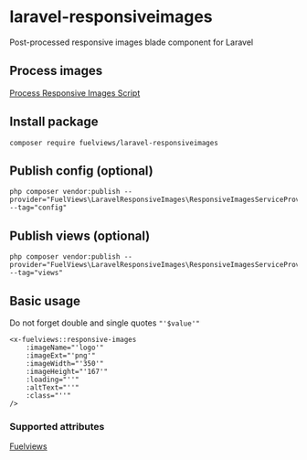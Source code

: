 # laravel-responsiveimages

Post-processed responsive images blade component for Laravel

## Process images

[Process Responsive Images Script](https://github.com/fuelviews/responsiveimages)

## Install package

```
composer require fuelviews/laravel-responsiveimages
```

## Publish config (optional)

```
php composer vendor:publish --provider="FuelViews\LaravelResponsiveImages\ResponsiveImagesServiceProvider" --tag="config"
```

## Publish views (optional)

```
php composer vendor:publish --provider="FuelViews\LaravelResponsiveImages\ResponsiveImagesServiceProvider" --tag="views"
```

## Basic usage

Do not forget double and single quotes `"'$value'"`

```
<x-fuelviews::responsive-images
    :imageName="'logo'"
    :imageExt="'png'"
    :imageWidth="'350'"
    :imageHeight="'167'"
    :loading="''"
    :altText="''"
    :class="''"
/>
```

### Supported attributes

[Fuelviews](https://feulviews.com)